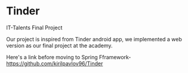 # Tinder
IT-Talents Final Project

Our project is inspired from Tinder android app,
we implemented a web version as our final project at
the academy.

Here's a link before moving to Spring Fframework- https://github.com/kirilpavlov96/Tinder 
